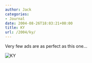 ```yaml
---
author: Jack
categories:
- Journal
date: 2004-08-26T18:03:21+00:00
title: KY
url: /2004/ky/
---
```


Very few ads are as perfect as this one&#8230;

![KY][1]

 [1]: /images/37.jpg